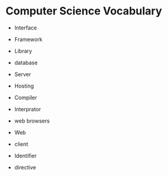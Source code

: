 # Computer Science Vocabulary

- Interface

- Framework

- Library

- database

- Server

- Hosting

- Compiler

- Interprator

- web browsers

- Web

- client

- Identifier

- directive
